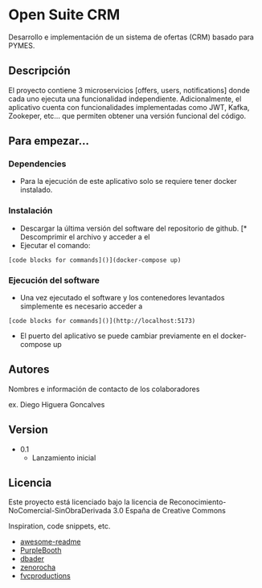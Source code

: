 # Open Suite CRM

Desarrollo e implementación de un sistema de ofertas (CRM) basado para PYMES.

## Descripción

El proyecto contiene 3 microservicios [offers, users, notifications] donde cada uno ejecuta una funcionalidad independiente. Adicionalmente, el aplicativo cuenta con funcionalidades implementadas como JWT, Kafka, Zookeper, etc… que permiten obtener una versión funcional del código.

## Para empezar...

### Dependencies

* Para la ejecución de este aplicativo solo se requiere tener docker instalado.

### Instalación

* Descargar la última versión del software del repositorio de github.
[* Descomprimir el archivo y acceder a el
* Ejecutar el comando:
```
[code blocks for commands]()](docker-compose up)

```

### Ejecución del software

* Una vez ejecutado el software y los contenedores levantados simplemente es necesario acceder a 
```
[code blocks for commands]()](http://localhost:5173)
```
* El puerto del aplicativo se puede cambiar previamente en el docker-compose up
  
## Autores

Nombres e información de contacto de los colaboradores

ex. Diego Higuera Goncalves

## Version

* 0.1
    * Lanzamiento inicial

## Licencia

Este proyecto está licenciado bajo la licencia de Reconocimiento-NoComercial-SinObraDerivada 3.0 España de Creative Commons


Inspiration, code snippets, etc.
* [awesome-readme](https://github.com/matiassingers/awesome-readme)
* [PurpleBooth](https://gist.github.com/PurpleBooth/109311bb0361f32d87a2)
* [dbader](https://github.com/dbader/readme-template)
* [zenorocha](https://gist.github.com/zenorocha/4526327)
* [fvcproductions](https://gist.github.com/fvcproductions/1bfc2d4aecb01a834b46)
